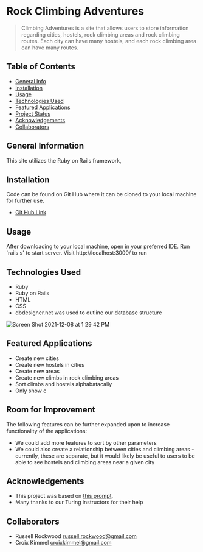# Rock Climbing Adventures
> Climbing Adventures is a site that allows users to store information regarding cities, hostels, rock climbing areas and rock climbing routes. Each city can have many hostels, and each rock climbing area can have many routes.

## Table of Contents
* [General Info](#general-information)
* [Installation](#installation)
* [Usage](#usage)
* [Technologies Used](#technologies-used)
* [Featured Applications](#featured-applications)
* [Project Status](#project-status)
* [Acknowledgements](#acknowledgements)
* [Collaborators](#collaborators)


## General Information
This site utilizes the Ruby on Rails framework,

## Installation
Code can be found on Git Hub where it can be cloned to your local machine for further use.
- [Git Hub Link](https://github.com/russellrockwood/EventWarez)

## Usage
After downloading to your local machine, open in your preferred IDE. Run 'rails s' to start server. Visit http://localhost:3000/ to run

## Technologies Used
- Ruby
- Ruby on Rails
- HTML
- CSS
- dbdesigner.net was used to outline our database structure

![Screen Shot 2021-12-08 at 1 29 42 PM](https://user-images.githubusercontent.com/20864043/145305754-cf044b11-dbea-4eb6-8a37-8f4c0b21daf2.png)


## Featured Applications
- Create new cities
- Create new hostels in cities
- Create new areas
- Create new climbs in rock climbing areas
- Sort climbs and hostels alphabatacally
- Only show c

## Room for Improvement

The following features can be further expanded upon to increase functionality of the applications:
- We could add more features to sort by other parameters
- We could also create a relationship between cities and climbing areas - currently, these are separate, but it would likely be useful to users to be able to see hostels and climbing areas near a given city

## Acknowledgements
- This project was based on [this prompt](https://backend.turing.edu/module2/projects/relational_rails).
- Many thanks to our Turing instructors for their help


## Collaborators
- Russell Rockwood  russell.rockwood@gmail.com
- Croix Kimmel  croixkimmel@gmail.com
